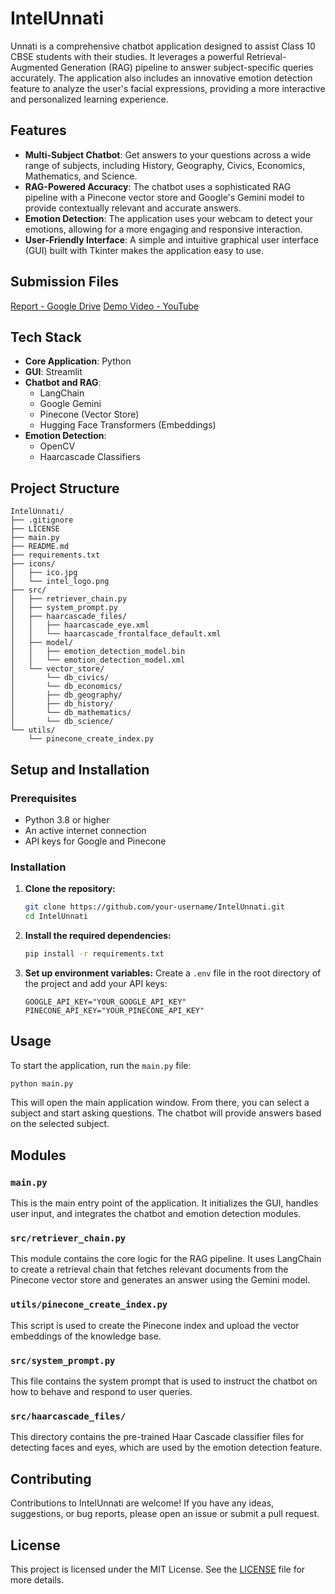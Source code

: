 # IntelUnnati

Unnati is a comprehensive chatbot application designed to assist Class 10 CBSE students with their studies. It leverages a powerful Retrieval-Augmented Generation (RAG) pipeline to answer subject-specific queries accurately. The application also includes an innovative emotion detection feature to analyze the user's facial expressions, providing a more interactive and personalized learning experience.

## Features

- **Multi-Subject Chatbot**: Get answers to your questions across a wide range of subjects, including History, Geography, Civics, Economics, Mathematics, and Science.
- **RAG-Powered Accuracy**: The chatbot uses a sophisticated RAG pipeline with a Pinecone vector store and Google's Gemini model to provide contextually relevant and accurate answers.
- **Emotion Detection**: The application uses your webcam to detect your emotions, allowing for a more engaging and responsive interaction.
- **User-Friendly Interface**: A simple and intuitive graphical user interface (GUI) built with Tkinter makes the application easy to use.

## Submission Files
[Report - Google Drive](https://drive.google.com/file/d/18BJJsYyGO_fQZx9Acyk--3cjZEi9UUPK/view?usp=sharing) 
[Demo Video - YouTube](https://youtu.be/5H1ulgyYNnQ)

## Tech Stack

- **Core Application**: Python
- **GUI**: Streamlit
- **Chatbot and RAG**:
  - LangChain
  - Google Gemini
  - Pinecone (Vector Store)
  - Hugging Face Transformers (Embeddings)
- **Emotion Detection**:
  - OpenCV
  - Haarcascade Classifiers

## Project Structure

```
IntelUnnati/
├── .gitignore
├── LICENSE
├── main.py
├── README.md
├── requirements.txt
├── icons/
│   ├── ico.jpg
│   └── intel_logo.png
├── src/
│   ├── retriever_chain.py
│   ├── system_prompt.py
│   ├── haarcascade_files/
│   │   ├── haarcascade_eye.xml
│   │   └── haarcascade_frontalface_default.xml
│   ├── model/
│   │   ├── emotion_detection_model.bin
│   │   └── emotion_detection_model.xml
│   └── vector_store/
│       └── db_civics/
│       └── db_economics/
│       ├── db_geography/
│       ├── db_history/
│       └── db_mathematics/
│       └── db_science/
└── utils/
    └── pinecone_create_index.py
```

## Setup and Installation

### Prerequisites

- Python 3.8 or higher
- An active internet connection
- API keys for Google and Pinecone

### Installation

1.  **Clone the repository:**
    ```bash
    git clone https://github.com/your-username/IntelUnnati.git
    cd IntelUnnati
    ```

2.  **Install the required dependencies:**
    ```bash
    pip install -r requirements.txt
    ```

3.  **Set up environment variables:**
    Create a `.env` file in the root directory of the project and add your API keys:
    ```
    GOOGLE_API_KEY="YOUR_GOOGLE_API_KEY"
    PINECONE_API_KEY="YOUR_PINECONE_API_KEY"
    ```

## Usage

To start the application, run the `main.py` file:

```bash
python main.py
```

This will open the main application window. From there, you can select a subject and start asking questions. The chatbot will provide answers based on the selected subject.

## Modules

### `main.py`

This is the main entry point of the application. It initializes the GUI, handles user input, and integrates the chatbot and emotion detection modules.

### `src/retriever_chain.py`

This module contains the core logic for the RAG pipeline. It uses LangChain to create a retrieval chain that fetches relevant documents from the Pinecone vector store and generates an answer using the Gemini model.

### `utils/pinecone_create_index.py`

This script is used to create the Pinecone index and upload the vector embeddings of the knowledge base.

### `src/system_prompt.py`

This file contains the system prompt that is used to instruct the chatbot on how to behave and respond to user queries.

### `src/haarcascade_files/`

This directory contains the pre-trained Haar Cascade classifier files for detecting faces and eyes, which are used by the emotion detection feature.

## Contributing

Contributions to IntelUnnati are welcome! If you have any ideas, suggestions, or bug reports, please open an issue or submit a pull request.

## License

This project is licensed under the MIT License. See the [LICENSE](LICENSE) file for more details.
